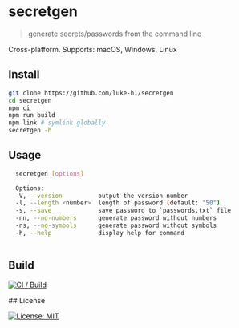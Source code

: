 # secretgen

> generate secrets/passwords from the command line

Cross-platform. Supports: macOS, Windows, Linux

## Install

```sh
git clone https://github.com/luke-h1/secretgen
cd secretgen
npm ci 
npm run build
npm link # symlink globally
secretgen -h 
```

## Usage

```sh
  secretgen [options] 

  Options:
  -V, --version          output the version number
  -l, --length <number>  length of password (default: "50")
  -s, --save             save password to `passwords.txt` file
  -nn, --no-numbers      generate password without numbers
  -ns, --no-symbols      generate password without symbols
  -h, --help             display help for command
  
```

## Build

[![CI / Build](https://github.com/luke-h1/secretgen/actions/workflows/build.yml/badge.svg)](https://github.com/luke-h1/secretgen/actions/workflows/build.yml)

## License

[![License: MIT](https://img.shields.io/badge/License-MIT-yellow.svg)](https://opensource.org/licenses/MIT)

